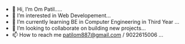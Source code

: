 - 👋 Hi, I’m Om Patil.....
- 👀 I’m interested in Web Developement...
- 🌱 I’m currently learning BE in Computer Engineering in Third Year ...
- 💞️ I’m looking to collaborate on building new projects...
- 📫 How to reach me patilom887@gmail.com / 9022615006  ...

<!---
Om2906/Om2906 is a ✨ special ✨ repository because its `README.md` (this file) appears on your GitHub profile.
You can click the Preview link to take a look at your changes.
--->
